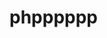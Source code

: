 # phpppppp

<?php 
switch(2) { 
case 0: 
echo "This is zero";
break;
case 1: 
echo "This is one"; 
break; 
case 2: 
echo "This is two";
break; 
defaut: 
echo "This is neither 0, 1 nor 2";
break;  
}
?>


